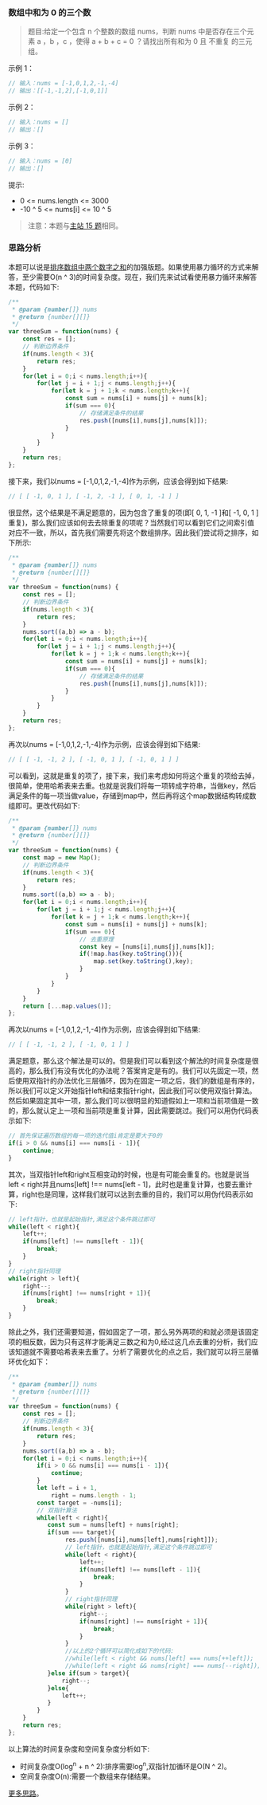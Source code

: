 ### 数组中和为 0 的三个数

> 题目:给定一个包含 n 个整数的数组 nums，判断 nums 中是否存在三个元素 a ，b ，c ，使得 a + b + c = 0 ？请找出所有和为 0 且 不重复 的三元组。


示例 1：

```js
// 输入：nums = [-1,0,1,2,-1,-4]
// 输出：[[-1,-1,2],[-1,0,1]]
```

示例 2：

```js
// 输入：nums = []
// 输出：[]
```

示例 3：

```js
// 输入：nums = [0]
// 输出：[]
```

提示:

* 0 <= nums.length <= 3000
* -10 ^ 5 <= nums[i] <= 10 ^ 5

> 注意：本题与[主站 15 题](https://leetcode-cn.com/problems/3sum/)相同。

### 思路分析

本题可以说是[排序数组中两个数字之和](/codes/2/twoSum.md)的加强版题。如果使用暴力循环的方式来解答，至少需要O(n ^ 3)的时间复杂度。现在，我们先来试试看使用暴力循环来解答本题，代码如下:

```js
/**
 * @param {number[]} nums
 * @return {number[][]}
 */
var threeSum = function(nums) {
    const res = [];
    // 判断边界条件
    if(nums.length < 3){
        return res;
    }
    for(let i = 0;i < nums.length;i++){
        for(let j = i + 1;j < nums.length;j++){
            for(let k = j + 1;k < nums.length;k++){
                const sum = nums[i] + nums[j] + nums[k];
                if(sum === 0){
                    // 存储满足条件的结果
                    res.push([nums[i],nums[j],nums[k]]);
                }
            }
        }
    }
    return res;
};
```

接下来，我们以nums = [-1,0,1,2,-1,-4]作为示例，应该会得到如下结果:

```js
// [ [ -1, 0, 1 ], [ -1, 2, -1 ], [ 0, 1, -1 ] ]
```

很显然，这个结果是不满足题意的，因为包含了重复的项(即[ 0, 1, -1 ]和[ -1, 0, 1 ]重复)，那么我们应该如何去去除重复的项呢？当然我们可以看到它们之间索引值对应不一致，所以，首先我们需要先将这个数组排序。因此我们尝试将之排序，如下所示:

```js
/**
 * @param {number[]} nums
 * @return {number[][]}
 */
var threeSum = function(nums) {
    const res = [];
    // 判断边界条件
    if(nums.length < 3){
        return res;
    }
    nums.sort((a,b) => a - b);
    for(let i = 0;i < nums.length;i++){
        for(let j = i + 1;j < nums.length;j++){
            for(let k = j + 1;k < nums.length;k++){
                const sum = nums[i] + nums[j] + nums[k];
                if(sum === 0){
                    // 存储满足条件的结果
                    res.push([nums[i],nums[j],nums[k]]);
                }
            }
        }
    }
    return res;
};
```

再次以nums = [-1,0,1,2,-1,-4]作为示例，应该会得到如下结果:

```js
// [ [ -1, -1, 2 ], [ -1, 0, 1 ], [ -1, 0, 1 ] ]
```

可以看到，这就是重复的项了，接下来，我们来考虑如何将这个重复的项给去掉，很简单，使用哈希表来去重。也就是说我们将每一项转成字符串，当做key，然后满足条件的每一项当做value，存储到map中，然后再将这个map数据结构转成数组即可。更改代码如下:

```js
/**
 * @param {number[]} nums
 * @return {number[][]}
 */
var threeSum = function(nums) {
    const map = new Map();
    // 判断边界条件
    if(nums.length < 3){
        return res;
    }
    nums.sort((a,b) => a - b);
    for(let i = 0;i < nums.length;i++){
        for(let j = i + 1;j < nums.length;j++){
            for(let k = j + 1;k < nums.length;k++){
                const sum = nums[i] + nums[j] + nums[k];
                if(sum === 0){
                    // 去重原理
                    const key = [nums[i],nums[j],nums[k]];
                    if(!map.has(key.toString())){
                        map.set(key.toString(),key);
                    }
                }
            }
        }
    }
    return [...map.values()];
};
```

再次以nums = [-1,0,1,2,-1,-4]作为示例，应该会得到如下结果:

```js
// [ [ -1, -1, 2 ], [ -1, 0, 1 ] ]
```

满足题意，那么这个解法是可以的。但是我们可以看到这个解法的时间复杂度是很高的，那么我们有没有优化的办法呢？答案肯定是有的。我们可以先固定一项，然后使用双指针的办法优化三层循环，因为在固定一项之后，我们的数组是有序的，所以我们可以定义开始指针left和结束指针right，因此我们可以使用双指针算法。然后如果固定其中一项，那么我们可以很明显的知道假如上一项和当前项值是一致的，那么就认定上一项和当前项是重复计算，因此需要跳过。我们可以用伪代码表示如下:

```js
// 首先保证遍历数组的每一项的迭代值i肯定是要大于0的
if(i > 0 && nums[i] === nums[i - 1]){
    continue;
}
```

其次，当双指针left和right互相变动的时候，也是有可能会重复的。也就是说当left < right并且nums[left] !== nums[left - 1]，此时也是重复计算，也要去重计算，right也是同理，这样我们就可以达到去重的目的，我们可以用伪代码表示如下:

```js
// left指针，也就是起始指针,满足这个条件跳过即可
while(left < right){
    left++;
    if(nums[left] !== nums[left - 1]){
        break;
    }
}
// right指针同理
while(right > left){
    right--;
    if(nums[right] !== nums[right + 1]){
        break;
    }
}
```

除此之外，我们还需要知道，假如固定了一项，那么另外两项的和就必须是该固定项的相反数，因为只有这样才能满足三数之和为0,经过这几点去重的分析，我们应该知道就不需要哈希表来去重了。分析了需要优化的点之后，我们就可以将三层循环优化如下：

```js
/**
 * @param {number[]} nums
 * @return {number[][]}
 */
var threeSum = function(nums) {
    const res = [];
    // 判断边界条件
    if(nums.length < 3){
        return res;
    }
    nums.sort((a,b) => a - b);
    for(let i = 0;i < nums.length;i++){
        if(i > 0 && nums[i] === nums[i - 1]){
            continue;
        }
        let left = i + 1,
            right = nums.length - 1;
        const target = -nums[i];
        // 双指针算法
        while(left < right){
           const sum = nums[left] + nums[right];
           if(sum === target){
                res.push([nums[i],nums[left],nums[right]]);
                // left指针，也就是起始指针,满足这个条件跳过即可
                while(left < right){
                    left++;
                    if(nums[left] !== nums[left - 1]){
                        break;
                    }
                }
                // right指针同理
                while(right > left){
                    right--;
                    if(nums[right] !== nums[right + 1]){
                        break;
                    }
                }
                //以上的2个循环可以简化成如下的代码:
                //while(left < right && nums[left] === nums[++left]);
                //while(left < right && nums[right] === nums[--right]);
           }else if(sum > target){
               right--;
           }else{
               left++;
           }
        }
    }
    return res;
};
```

以上算法的时间复杂度和空间复杂度分析如下:

* 时间复杂度O(log<sup>n</sup> + n ^ 2):排序需要log<sup>n</sup>,双指针加循环是O(N ^ 2)。
* 空间复杂度O(n):需要一个数组来存储结果。

[更多思路](https://leetcode-cn.com/problems/1fGaJU/solution/jian-dan-yi-dong-javac-pythonjs-san-shu-nu6el/)。
